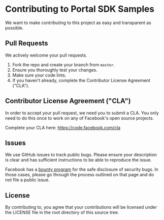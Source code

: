 # Contributing to Portal SDK Samples
We want to make contributing to this project as easy and transparent as
possible.

## Pull Requests
We actively welcome your pull requests.

1. Fork the repo and create your branch from `master`.
2. Ensure you thoroughly test your changes.
3. Make sure your code lints.
4. If you haven't already, complete the Contributor License Agreement ("CLA").

## Contributor License Agreement ("CLA")
In order to accept your pull request, we need you to submit a CLA. You only need
to do this once to work on any of Facebook's open source projects.

Complete your CLA here: <https://code.facebook.com/cla>

## Issues
We use GitHub issues to track public bugs. Please ensure your description is
clear and has sufficient instructions to be able to reproduce the issue.

Facebook has a [bounty program](https://www.facebook.com/whitehat/) for the safe
disclosure of security bugs. In those cases, please go through the process
outlined on that page and do not file a public issue.

## License
By contributing to, you agree that your contributions will be licensed under the LICENSE file in the root directory of this source tree.
